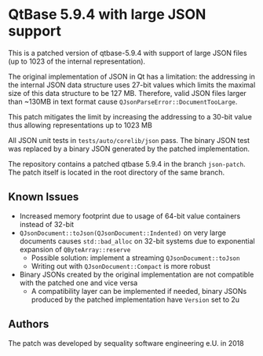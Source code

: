 # QtBase 5.9.4 with large JSON support

This is a patched version of qtbase-5.9.4 with support of large JSON files (up to 1023 of the internal representation).

The original implementation of JSON in Qt has a limitation: the addressing in the internal JSON data structure uses 
27-bit values which limits the maximal size of this data structure to be 127 MB. Therefore, valid JSON files larger than
~130MB in text format cause `QJsonParseError::DocumentTooLarge`.

This patch mitigates the limit by increasing the addressing to a 30-bit value thus allowing representations up to 1023 MB

All JSON unit tests in `tests/auto/corelib/json` pass. The binary JSON test was replaced by a
binary JSON generated by the patched implementation.

The repository contains a patched qtbase 5.9.4 in the branch `json-patch`. The patch itself is located in the root 
directory of the same branch.

## Known Issues

* Increased memory footprint due to usage of 64-bit value containers instead of 32-bit
* `QJsonDocument::toJson(QJsonDocument::Indented)` on very large documents causes `std::bad_alloc` on 32-bit systems due to exponential expansion of `QByteArray::reserve`
  * Possible solution: implement a streaming `QJsonDocument::toJson`
  * Writing out with `QJsonDocument::Compact` is more robust
* Binary JSONs created by the original implementation are not compatible with the patched one and vice versa
  * A compatibility layer can be implemented if needed, binary JSONs produced by the patched implementation have `Version` set to 2u 

## Authors

The patch was developed by sequality software engineering e.U. in 2018
